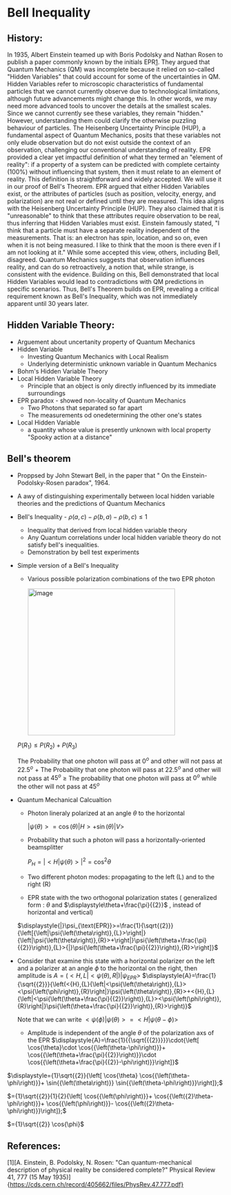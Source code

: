 # Bell Inequality
## History:  
In 1935, Albert Einstein teamed up with Boris Podolsky and Nathan Rosen to publish a paper commonly known by the initials EPR[1](https://cds.cern.ch/record/405662/files/PhysRev.47.777.pdf). 
They argued that Quantum Mechanics (QM) was incomplete because it relied on so-called "Hidden Variables" that could account for some of the uncertainties in QM. Hidden Variables refer to microscopic characteristics of fundamental particles that we cannot currently observe due to technological limitations, although future advancements might change this. 
In other words, we may need more advanced tools to uncover the details at the smallest scales. Since we cannot currently see these variables, they remain "hidden."
However, understanding them could clarify the otherwise puzzling behaviour of particles. 
The Heisenberg Uncertainty Principle (HUP), a fundamental aspect of Quantum Mechanics, posits that these variables not only elude observation but do not exist outside the context of an observation, challenging our conventional understanding of reality.
EPR provided a clear yet impactful definition of what they termed an "element of reality": if a property of a system can be predicted with complete certainty (100%) without influencing that system, then it must relate to an element of reality. This definition is straightforward and widely accepted. We will use it in our proof of Bell's Theorem.
EPR argued that either Hidden Variables exist, or the attributes of particles (such as position, velocity, energy, and polarization) are not real or defined until they are measured. 
This idea aligns with the Heisenberg Uncertainty Principle (HUP). They also claimed that it is "unreasonable" to think that these attributes require observation to be real, thus inferring that Hidden Variables must exist. 
Einstein famously stated, "I think that a particle must have a separate reality independent of the measurements. 
That is: an electron has spin, location, and so on, even when it is not being measured. I like to think that the moon is there even if I am not looking at it." While some accepted this view, others, including Bell, disagreed.
Quantum Mechanics suggests that observation influences reality, and can do so retroactively, a notion that, while strange, is consistent with the evidence. Building on this, Bell demonstrated that local Hidden Variables would lead to contradictions with QM predictions in specific scenarios. Thus, Bell's Theorem builds on EPR, revealing a critical requirement known as Bell's Inequality, which was not immediately apparent until 30 years later.



## Hidden Variable Theory:
* Arguement about uncertanity property of Quantum Mechanics
* Hidden Variable
   * Investing Quantum Mechanics with Local Realism
   * Underlying deterministic unknown variable in Quantum Mechanics
* Bohm's Hidden Variable Theory
* Local Hidden Variable Theory
   * Principle that an object is only directly influenced by its immediate surroundings
* EPR paradox - showed non-locality of Quantum Mechanics
   * Two Photons that separated so far apart
   * The measurements od onedetermining the other one's states
* Local Hidden Variable
   *  a quantity whose value is presently unknown with local property
      "Spooky action at a distance"
## Bell's theorem
* Proppsed by John Stewart Bell, in the paper that " On the Einstein- Podolsky-Rosen paradox", 1964.
* A awy of distinguishing experimentally between local hidden variable theories and the predictions of Quantum Mechanics
* Bell's Inequality - $\displaystyle\rho{\left({a},{c}\right)}-\rho{\left({b},{a}\right)}-\rho{\left({b},{c}\right)}\le{1}$
   * Inequality that derived from local hidden variable theory
   * Any Quantum correlations under local hidden variable theory do not satisfy bell's inequalities.
   * Demonstration by bell test experiments
* Simple version of a Bell's Inequality
   * Various possible polarization combinations of the two EPR photon

     <img width="341" alt="image" src="https://github.com/user-attachments/assets/1b7e21a3-99a5-4be8-aa7d-48cc0016f0a8">
    $\displaystyle{P}{\left({R}_{{1}}\right)}\le{P}{\left({R}_{{2}}\right)}+{P}{\left({R}_{{3}}\right)}$

  The Probability that one photon will pass at $\displaystyle{0}^{o}$ and other will not pass at $\displaystyle{22.5}^{o}$
$\displaystyle+$
  The Probability that one photon will pass at $\displaystyle{22.5}^{o}$ and other will not pass at $\displaystyle{45}^{o}$
$\displaystyle\ge$
  The probability that one photon will pass at $\displaystyle{0}^{o}$ while the other will not pass at $\displaystyle{45}^{o}$


* Quantum Mechanical Calcualtion
   * Photon lineraly polarized at an angle $\displaystyle\theta$ to the horizontal

     $\displaystyle{\left|\psi{\left(\theta\right)}>= \cos{{\left(\theta\right)}}\right|}{H}>+ \sin{{\left(\theta\right)}}{|}{V}>$
   * Probability that such a photon will pass a horizontally-oriented beamsplitter

     $\displaystyle{P}_{{H}}={\left|<{H}\right|}\psi{\left(\theta\right)}>{|}^{2}={{\cos}^{2}\theta}$

   * Two different photon modes: propagating to the left (L) and to the right (R)
   * EPR state with the two orthogonal polarization states ( generalized form : $\displaystyle\theta$ and $\displaystyle\theta+\frac{\pi}{{2}}$ , instead of horizontal and vertical) 
 
  $\displaystyle{|}\psi_{\text{EPR}}>=\frac{1}{\sqrt{{2}}}{\left[{\left|\psi{\left(\theta\right)},{L}>\right|}{\left|\psi{\left(\theta\right)},{R}>+\right|}\psi{\left(\theta+\frac{\pi}{{2}}\right)},{L}>{|}\psi{\left(\theta+\frac{\pi}{{2}}\right)},{R}>\right]}$

* Consider that examine this state with a horizontal polarizer on the left and a polarizer at an angle $\displaystyle\phi$ to the horizontal on the right, then amplitude is
   $\displaystyle{A}={\left(<{H},{L}{\left|<\psi{\left(\theta\right)},{R}\right|}\right)}{|}\psi_{{{E}{P}{R}}}>$
    $\displaystyle{A}=\frac{1}{\sqrt{{2}}}{\left(<{H},{L}{\left|<\psi{\left(\theta\right)},{L}><\psi{\left(\phi\right)},{R}\right|}\psi{\left(\theta\right)},{R}>+<{H},{L}{\left|<\psi{\left(\theta+\frac{\pi}{{2}}\right)},{L}><\psi{\left(\phi\right)},{R}\right|}\psi{\left(\theta+\frac{\pi}{{2}}\right)},{R}>\right)}$

  Note that we can write
  $\displaystyle<\psi{\left(\phi\right)}{\left|\psi{\left(\theta\right)}>=<{H}\right|}\psi{\left(\theta-\phi\right)}>$

  * Amplitude is independent of the angle $\displaystyle\theta$ of the polarization axs of the EPR
    $\displaystyle{A}=\frac{1}{{\sqrt{{{2}}}}}\cdot{\left[ \cos{\theta}\cdot \cos{{\left(\theta-\phi\right)}}+ \cos{{\left(\theta+\frac{\pi}{{2}}\right)}}\cdot \cos{{\left(\theta+\frac{\pi}{{2}}-\phi\right)}}\right]}$

$\displaystyle={1}\sqrt{{2}}{\left[ \cos{\theta} \cos{{\left(\theta-\phi\right)}}+ \sin{{\left(\theta\right)}} \sin{{\left(\theta-\phi\right)}}\right]};$

$={1}\sqrt{{2}}{1}{2}{\left[ \cos{{\left(\phi\right)}}+ \cos{{\left({2}\theta-\phi\right)}}+ \cos{{\left(\phi\right)}}- \cos{{\left({2}\theta-\phi\right)}}\right]};$

$={1}\sqrt{{2}} \cos{\phi}$












## References:
[1][A. Einstein, B. Podolsky, N. Rosen: "Can quantum-mechanical description of physical reality be considered complete?" Physical Review 41, 777 (15 May 1935)]{https://cds.cern.ch/record/405662/files/PhysRev.47.777.pdf}




